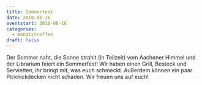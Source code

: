 ```yaml
---
title: Sommerfest
date: 2018-06-16
eventstart: 2018-06-16
categories:
  - monatstreffen
draft: false
---
```

Der Sommer naht, die Sonne strahlt (in Teilzeit) vom Aachener Himmel und der Librarium feiert ein Sommerfest!
Wir haben einen Grill, Besteck und Servietten, ihr bringt mit, was euch schmeckt.
Außerdem können ein paar Picknickdecken nicht schaden.
Wir freuen uns auf euch!

